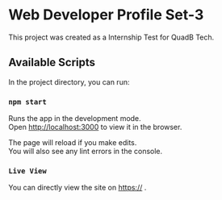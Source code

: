 # Web Developer Profile Set-3

This project was created as a Internship Test for QuadB Tech.

## Available Scripts

In the project directory, you can run:

### `npm start`

Runs the app in the development mode.\
Open [http://localhost:3000](http://localhost:3000) to view it in the browser.

The page will reload if you make edits.\
You will also see any lint errors in the console.

### `Live View`

You can directly view the site on [https://](https://) .